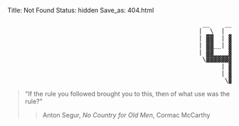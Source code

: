 Title: Not Found
Status: hidden
Save_as: 404.html

<pre>
                                                    __    __  ______  __    __
                                                   |  \  |  \/      \|  \  |  \
                                                   | ▓▓  | ▓▓  ▓▓▓▓▓▓\ ▓▓  | ▓▓
                                                   | ▓▓__| ▓▓ ▓▓▓\| ▓▓ ▓▓__| ▓▓
                                                   | ▓▓    ▓▓ ▓▓▓▓\ ▓▓ ▓▓    ▓▓
                                                    \▓▓▓▓▓▓▓▓ ▓▓\▓▓\▓▓\▓▓▓▓▓▓▓▓
                                                         | ▓▓ ▓▓_\▓▓▓▓     | ▓▓
                                                         | ▓▓\▓▓  \▓▓▓     | ▓▓
                                                          \▓▓ \▓▓▓▓▓▓       \▓▓
</pre>

> "If the rule you followed brought you to this, then of what use was the rule?"
> > Anton Segur, *No Country for Old Men*, Cormac McCarthy
